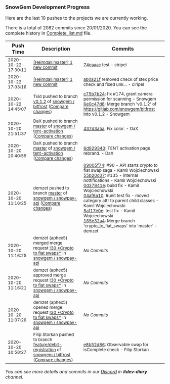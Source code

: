
### SnowGem Development Progress

Here are the last 10 pushes to the projects we are currently working.

There is a total of 2082 commits since 20/01/2020. You can see the complete history in
 [Complete_list.md](Complete_list.md) file.

| Push Time | Description | Commits |
| --- | --- | --- |
| <sub>2020-10-22 17:30:11</sub> | <sub>[[Heimdall:master] 1 new commit](https://github.com/ciripel/Heimdall/commit/74eaaacbaa2137ff2967a3b5a942fda74381aab1)</sub> | <sub>[74eaaac](https://github.com/ciripel/Heimdall/commit/74eaaacbaa2137ff2967a3b5a942fda74381aab1) test - ciripel</sub> |
| <sub>2020-10-22 17:03:16</sub> | <sub>[[Heimdall:master] 1 new commit](https://github.com/ciripel/Heimdall/commit/ab0a21fc3b6185c8444ba9fca90f5ef35c429ed4)</sub> | <sub>[ab0a21f](https://github.com/ciripel/Heimdall/commit/ab0a21fc3b6185c8444ba9fca90f5ef35c429ed4) removed check of stex price check and fixed unk... - ciripel</sub> |
| <sub>2020-10-22 14:45:07</sub> | <sub>Txid pushed to branch [v0\.1\.2](https://gitlab.com/snowgem/bitfrost/commits/v0.1.2) of [snowgem / bitfrost](https://gitlab.com/snowgem/bitfrost) ([Compare changes](https://gitlab.com/snowgem/bitfrost/compare/fff0b00ad2c3d6c99b5a8d91858cdb77d884f36f...6e0c47d80ef1112e69d7ab35c8e7c225a096a18a))</sub> | <sub>[c75b7b24](https://gitlab.com/snowgem/bitfrost/-/commit/c75b7b2460df6d17abce61168c2de4c5c804fb71): fix #174, grant camera permission for scanning - Snowgem<br>[6e0c47d8](https://gitlab.com/snowgem/bitfrost/-/commit/6e0c47d80ef1112e69d7ab35c8e7c225a096a18a): Merge branch 'v0.1.2' of https://gitlab.com/snowgem/bitfrost into v0.1.2 - Snowgem</sub> |
| <sub>2020-10-20 21:51:37</sub> | <sub>DaX pushed to branch [master](https://gitlab.com/snowgem/snowpay-activation/commits/master) of [snowgem / tent\-activation](https://gitlab.com/snowgem/snowpay-activation) ([Compare changes](https://gitlab.com/snowgem/snowpay-activation/compare/6d9293405aed60e067d374ee4a76f697ed791b8e...437d3a5a597baad6d0b44227b39990aa18ea3053))</sub> | <sub>[437d3a5a](https://gitlab.com/snowgem/snowpay-activation/-/commit/437d3a5a597baad6d0b44227b39990aa18ea3053): Fix color. - DaX</sub> |
| <sub>2020-10-20 20:40:59</sub> | <sub>DaX pushed to branch [master](https://gitlab.com/snowgem/snowpay-activation/commits/master) of [snowgem / tent\-activation](https://gitlab.com/snowgem/snowpay-activation) ([Compare changes](https://gitlab.com/snowgem/snowpay-activation/compare/23b06f09b8633d2b1fa5d746c651300dcae57f95...6d9293405aed60e067d374ee4a76f697ed791b8e))</sub> | <sub>[6d929340](https://gitlab.com/snowgem/snowpay-activation/-/commit/6d9293405aed60e067d374ee4a76f697ed791b8e): TENT activation page rebrand. - DaX</sub> |
| <sub>2020-10-20 11:16:25</sub> | <sub>demzet pushed to branch [master](https://gitlab.com/snowgem/snowpay-api/commits/master) of [snowgem / snowpay\-api](https://gitlab.com/snowgem/snowpay-api) ([Compare changes](https://gitlab.com/snowgem/snowpay-api/compare/b4d24241092a74a0841c2484e34524d57224a9e6...165e32a4f9a8cfb21a366c5a3ef181e1a8c6cb55))</sub> | <sub>[09005f74](https://gitlab.com/snowgem/snowpay-api/-/commit/09005f74e991ba7f6a1f16157f002fae411e6e18): #90 - API starts crypto to fiat swap saga - Kamil Wojciechowski<br>[55b20c07](https://gitlab.com/snowgem/snowpay-api/-/commit/55b20c0725ab2cc59e2af33e8602c5419a431018): #135 - internal nottifications - Kamil Wojciechowski<br>[0d37841e](https://gitlab.com/snowgem/snowpay-api/-/commit/0d37841eab453e3271c6ee2d8e326f8e11351aa5): build fix - Kamil Wojciechowski<br>[04af6a10](https://gitlab.com/snowgem/snowpay-api/-/commit/04af6a1036167208d30ccaa6aa1f2a63f0bd3ad9): #unit test fix - moved category attr to parent child classes - Kamil Wojciechowski<br>[5af17e0e](https://gitlab.com/snowgem/snowpay-api/-/commit/5af17e0ed6bec3aa189169ff2c186de29e71ba90): test fix - Kamil Wojciechowski<br>[165e32a4](https://gitlab.com/snowgem/snowpay-api/-/commit/165e32a4f9a8cfb21a366c5a3ef181e1a8c6cb55): Merge branch 'crypto_to_fiat_swaps' into 'master' - demzet</sub> |
| <sub>2020-10-20 11:16:25</sub> | <sub>demzet (aphex5) merged merge request [\!30 \*Crypto to fiat swaps\*](https://gitlab.com/snowgem/snowpay-api/-/merge_requests/30) in [snowgem / snowpay\-api](https://gitlab.com/snowgem/snowpay-api)</sub> | <sub>_No Commits_</sub> |
| <sub>2020-10-20 11:16:21</sub> | <sub>demzet (aphex5) approved merge request [\!30 \*Crypto to fiat swaps\*](https://gitlab.com/snowgem/snowpay-api/-/merge_requests/30) in [snowgem / snowpay\-api](https://gitlab.com/snowgem/snowpay-api)</sub> | <sub>_No Commits_</sub> |
| <sub>2020-10-20 11:07:26</sub> | <sub>demzet (aphex5) opened merge request [\!30 \*Crypto to fiat swaps\*](https://gitlab.com/snowgem/snowpay-api/-/merge_requests/30) in [snowgem / snowpay\-api](https://gitlab.com/snowgem/snowpay-api)</sub> | <sub>_No Commits_</sub> |
| <sub>2020-10-20 10:58:27</sub> | <sub>Filip Storkan pushed to branch [feature/debit\-registration](https://gitlab.com/snowgem/bitfrost/commits/feature/debit-registration) of [snowgem / bitfrost](https://gitlab.com/snowgem/bitfrost) ([Compare changes](https://gitlab.com/snowgem/bitfrost/compare/376677af948750f4a892b9951430a0309d03ee9c...e8b52d864485bb9738a44aeb11d7eb4e2e65613f))</sub> | <sub>[e8b52d86](https://gitlab.com/snowgem/bitfrost/-/commit/e8b52d864485bb9738a44aeb11d7eb4e2e65613f): Observable swap for isComplete check - Filip Storkan</sub> |

_You can see more details and commits in our [Discord](https://discord.gg/zumGnbg) in **#dev-diary** channel._
